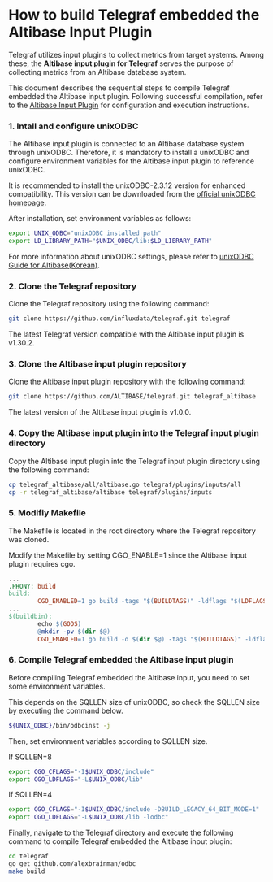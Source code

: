 # How to build Telegraf embedded the Altibase Input Plugin

Telegraf utilizes input plugins to collect metrics from target systems. Among these, the **Altibase input plugin for Telegraf** serves the purpose of collecting metrics from an Altibase database system.

This document describes the sequential steps to compile Telegraf embedded the Altibase input plugin. Following successful compilation, refer to the [Altibase Input Plugin](https://github.com/ALTIBASE/telegraf/blob/main/altibase/README.md) for configuration and execution instructions.


### 1. Intall and configure unixODBC

The Altibase input plugin is connected to an Altibase database system through unixODBC. Therefore, it is mandatory to install a unixODBC and configure environment variables for the Altibase input plugin to reference unixODBC.

It is recommended to install the unixODBC-2.3.12 version for enhanced compatibility. This version can be downloaded from the [official unixODBC homepage](https://www.unixodbc.org/).

After installation, set environment variables as follows:

```bash
export UNIX_ODBC="unixODBC installed path"
export LD_LIBRARY_PATH="$UNIX_ODBC/lib:$LD_LIBRARY_PATH"
```

For more information about unixODBC settings, please refer to [unixODBC Guide for Altibase(Korean)](https://docs.altibase.com/pages/viewpage.action?pageId=11698379).

### 2. Clone the Telegraf repository
Clone the Telegraf repository using the following command:
```bash
git clone https://github.com/influxdata/telegraf.git telegraf
```
The latest Telegraf version compatible with the Altibase input plugin is v1.30.2.

### 3. Clone the Altibase input plugin repository
Clone the Altibase input plugin repository with the following command:
```bash
git clone https://github.com/ALTIBASE/telegraf.git telegraf_altibase
```
The latest version of the Altibase input plugin is v1.0.0.

### 4. Copy the Altibase input plugin into the Telegraf input plugin directory
Copy the Altibase input plugin into the Telegraf input plugin directory using the following command:
```bash
cp telegraf_altibase/all/altibase.go telegraf/plugins/inputs/all
cp -r telegraf_altibase/altibase telegraf/plugins/inputs
```

### 5. Modifiy Makefile

The Makefile is located in the root directory where the Telegraf repository was cloned.

Modify the Makefile by setting CGO_ENABLE=1 since the Altibase input plugin requires cgo.

```makefile
...
.PHONY: build
build:
        CGO_ENABLED=1 go build -tags "$(BUILDTAGS)" -ldflags "$(LDFLAGS)" ./cmd/telegraf
...
$(buildbin):
        echo $(GOOS)
        @mkdir -pv $(dir $@)
        CGO_ENABLED=1 go build -o $(dir $@) -tags "$(BUILDTAGS)" -ldflags "$(LDFLAGS)" ./cmd/telegraf
```

### 6. Compile Telegraf embedded the Altibase input plugin

Before compiling Telegraf embedded the Altibase input, you need to set some environment variables.

This depends on the SQLLEN size of unixODBC, so check the SQLLEN size by executing the command below.
```bash
${UNIX_ODBC}/bin/odbcinst -j
```

Then, set environment variables according to SQLLEN size.

If SQLLEN=8
```bash
export CGO_CFLAGS="-I$UNIX_ODBC/include"
export CGO_LDFLAGS="-L$UNIX_ODBC/lib"
```

If SQLLEN=4
```bash
export CGO_CFLAGS="-I$UNIX_ODBC/include -DBUILD_LEGACY_64_BIT_MODE=1"
export CGO_LDFLAGS="-L$UNIX_ODBC/lib -lodbc"
```

Finally, navigate to the Telegraf directory and execute the following command to compile Telegraf embedded the Altibase input plugin:
```bash
cd telegraf
go get github.com/alexbrainman/odbc
make build
```
